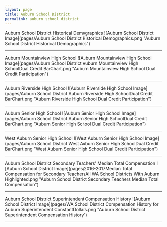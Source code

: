 ```yaml
---
layout: page
title: Auburn School District
permalink: auburn school district
---
```



Auburn School District Historical Demographics
![Auburn School District Image](pages/Auburn School District Historical Demographics.png "Auburn School District Historical Demographics")

___

Auburn Mountainview High School
![Auburn Mountainview High School Image](pages/Auburn School District Auburn Mountainview High SchoolDual Credit BarChart.png "Auburn Mountainview High School Dual Credit Participation")

___

Auburn Riverside High School
![Auburn Riverside High School Image](pages/Auburn School District Auburn Riverside High SchoolDual Credit BarChart.png "Auburn Riverside High School Dual Credit Participation")

___

Auburn Senior High School
![Auburn Senior High School Image](pages/Auburn School District Auburn Senior High SchoolDual Credit BarChart.png "Auburn Senior High School Dual Credit Participation")

___

West Auburn Senior High School
![West Auburn Senior High School Image](pages/Auburn School District West Auburn Senior High SchoolDual Credit BarChart.png "West Auburn Senior High School Dual Credit Participation")

___

Auburn School District Secondary Teachers' Median Total Compensation
![Auburn School District Image](pages/2016-2017Median Total Compensation for Secondary TeachersAll WA School Districts With Auburn Highlighted.png "Auburn School District Secondary Teachers Median Total Compensation")

___

Auburn School District Superintendent Compensation History
![Auburn School District Image](pages/WA School District Compensation History for Auburn Superintendent ConstantDollars.png "Auburn School District Superintendent Compensation History")

___

